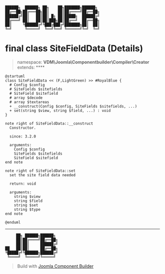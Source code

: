 ```
██████╗  ██████╗ ██╗    ██╗███████╗██████╗
██╔══██╗██╔═══██╗██║    ██║██╔════╝██╔══██╗
██████╔╝██║   ██║██║ █╗ ██║█████╗  ██████╔╝
██╔═══╝ ██║   ██║██║███╗██║██╔══╝  ██╔══██╗
██║     ╚██████╔╝╚███╔███╔╝███████╗██║  ██║
╚═╝      ╚═════╝  ╚══╝╚══╝ ╚══════╝╚═╝  ╚═╝
```
# final class SiteFieldData (Details)
> namespace: **VDM\Joomla\Componentbuilder\Compiler\Creator**
> extends: ****
```uml
@startuml
class SiteFieldData << (F,LightGreen) >> #RoyalBlue {
  # Config $config
  # SiteFields $sitefields
  # SiteField $sitefield
  # array $decode
  # array $textareas
  + __construct(Config $config, SiteFields $sitefields, ...)
  + set(string $view, string $field, ...) : void
}

note right of SiteFieldData::__construct
  Constructor.

  since: 3.2.0
  
  arguments:
    Config $config
    SiteFields $sitefields
    SiteField $sitefield
end note

note right of SiteFieldData::set
  set the site field data needed

  return: void
  
  arguments:
    string $view
    string $field
    string $set
    string $type
end note
 
@enduml
```

---
```
     ██╗ ██████╗██████╗
     ██║██╔════╝██╔══██╗
     ██║██║     ██████╔╝
██   ██║██║     ██╔══██╗
╚█████╔╝╚██████╗██████╔╝
 ╚════╝  ╚═════╝╚═════╝
```
> Build with [Joomla Component Builder](https://git.vdm.dev/joomla/Component-Builder)


